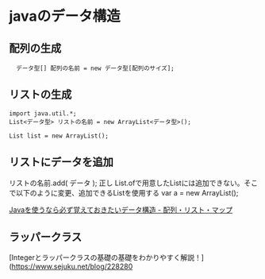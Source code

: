 # javaのデータ構造

## 配列の生成
```
  データ型[] 配列の名前 = new データ型[配列のサイズ];
```

## リストの生成
```
import java.util.*;
List<データ型> リストの名前 = new ArrayList<データ型>();

List list = new ArrayList();

```

## リストにデータを追加

リストの名前.add( データ );
正し List.ofで用意したListには追加できない。そこで以下のように変更、追加できるListを使用する
var a = new ArrayList<String>();

[Javaを使うなら必ず覚えておきたいデータ構造 - 配列・リスト・マップ](https://nattou-curry-2.hatenadiary.org/entry/20090726/1248600833)

## ラッパークラス
[Integerとラッパークラスの基礎の基礎をわかりやすく解説！](https://www.sejuku.net/blog/228280


